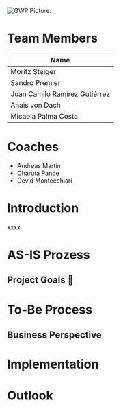 ![GWP Picture.](https://www.google.com/maps/contrib/106032049836634214420/photos/@47.3664882,8.5327165,3a,75y,90t/data=!3m7!1e2!3m5!1sAF1QipMThA9lO9eTOYULh87er_suSkm2386nq5kteTw7!2e10!6shttps:%2F%2Flh5.googleusercontent.com%2Fp%2FAF1QipMThA9lO9eTOYULh87er_suSkm2386nq5kteTw7%3Dw586-h260-k-no!7i2000!8i887!4m3!8m2!3m1!1e1?entry=ttu&g_ep=EgoyMDI1MDMyNS4xIKXMDSoJLDEwMjExNDUzSAFQAw%3D%3D)



# Team Members
| Name |
| ------------- |
| Moritz Steiger | 
| Sandro Premier | 
| Juan Camilo Ramírez Gutiérrez | 
| Anaïs von Dach | 
| Micaela Palma Costa | 

# Coaches
- Andreas Martin
- Charuta Pande
- Devid Montecchiari

 # Introduction
 xxxx

 # AS-IS Prozess

 ## Project Goals :checkered_flag:

# To-Be Process

## Business Perspective

# Implementation

# Outlook



